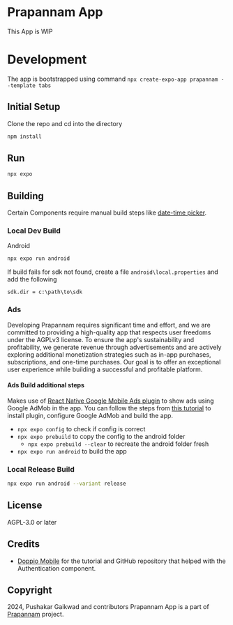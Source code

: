 # Prapannam App

This App is WIP

# Development

The app is bootstrapped using command `npx create-expo-app prapannam --template tabs`


## Initial Setup

Clone the repo and cd into the directory

```bash	
npm install
```

## Run

```bash
npx expo
```



## Building

Certain Components require manual build steps like [date-time picker](https://github.com/react-native-datetimepicker/datetimepicker/blob/HEAD/docs/manual-installation.md). 

### Local Dev Build

Android
```bash
npx expo run android
```

If build fails for sdk not found, create a file `android\local.properties` and add the following

`sdk.dir = c:\path\to\sdk`

### Ads

Developing Prapannam requires significant time and effort, and we are committed to providing a high-quality app that respects user freedoms under the AGPLv3 license. To ensure the app's sustainability and profitability, we generate revenue through advertisements and are actively exploring additional monetization strategies such as in-app purchases, subscriptions, and one-time purchases. Our goal is to offer an exceptional user experience while building a successful and profitable platform.


#### Ads Build additional steps

Makes use of [React Native Google Mobile Ads plugin](https://docs.page/invertase/react-native-google-mobile-ads) to show ads using Google AdMob in the app. You can follow the steps from [this tutorial](https://dev.to/josie/adding-google-admob-to-expo-apps-2din) to install plugin, configure Google AdMob and build the app.
- `npx expo config` to check if config is correct
- `npx expo prebuild` to copy the config to the android folder
    - `npx expo prebuild --clear` to recreate the android folder fresh
- `npx expo run android` to build the app

### Local Release Build

```bash	
npx expo run android --variant release
```

## License

AGPL-3.0 or later

## Credits

- [Doppio Mobile](https://github.com/NagariaHussain/doppio_mobile) for the tutorial and GitHub repository that helped with the Authentication component.

## Copyright

2024, Pushakar Gaikwad and contributors
Prapannam App is a part of [Prapannam](https://www.prapannam.com) project.